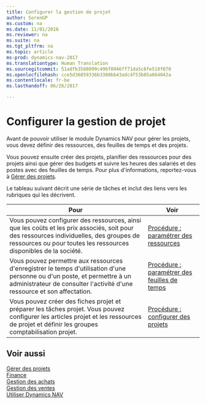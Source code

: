 ```yaml
---
title: Configurer la gestion de projet
author: SorenGP
ms.custom: na
ms.date: 11/01/2016
ms.reviewer: na
ms.suite: na
ms.tgt_pltfrm: na
ms.topic: article
ms-prod: dynamics-nav-2017
ms.translationtype: Human Translation
ms.sourcegitcommit: 51adfb3588099c496f0946ff71da5c6fe518f070
ms.openlocfilehash: cce5d36859336b3380bb43adc4f53b05a664042a
ms.contentlocale: fr-be
ms.lasthandoff: 06/26/2017

---
```


# <a name="set-up-project-management"></a>Configurer la gestion de projet
Avant de pouvoir utiliser le module Dynamics NAV pour gérer les projets, vous devez définir des ressources, des feuilles de temps et des projets.

Vous pouvez ensuite créer des projets, planifier des ressources pour des projets ainsi que gérer des budgets et suivre les heures des salariés et des postes avec des feuilles de temps. Pour plus d'informations, reportez-vous à [Gérer des projets](projects-manage-projects.md).  

Le tableau suivant décrit une série de tâches et inclut des liens vers les rubriques qui les décrivent.

|Pour |Voir |
|---|----|
|Vous pouvez configurer des ressources, ainsi que les coûts et les prix associés, soit pour des ressources individuelles, des groupes de ressources ou pour toutes les ressources disponibles de la société.|[Procédure : paramétrer des ressources](projects-how-setup-resources.md)|
|Vous pouvez permettre aux ressources d'enregistrer le temps d'utilisation d'une personne ou d'un poste, et permettre à un administrateur de consulter l'activité d'une ressource et son affectation.|[Procédure : paramétrer des feuilles de temps](projects-how-setup-time-sheets.md)
|Vous pouvez créer des fiches projet et préparer les tâches projet. Vous pouvez configurer les articles projet et les ressources de projet et définir les groupes comptabilisation projet.|[Procédure : configurer des projets](projects-how-setup-jobs.md)|

## <a name="see-also"></a>Voir aussi
[Gérer des projets](projects-manage-projects.md)  
[Finance](finance-setup.md)  
[Gestion des achats](purchasing-manage-purchasing.md)         
[Gestion des ventes](sales-manage-sales.md)     
[Utiliser Dynamics NAV](ui-work-product.md)  

